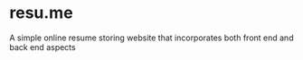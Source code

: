 # resu.me
A simple online resume storing website that incorporates both front end and back end aspects
